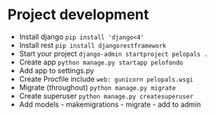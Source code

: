 # Project development

* Install django `pip install 'django<4'`
* Install rest `pip install djangorestframework`
* Start your project `django-admin startproject pelopals .`
* Create app `python manage.py startapp pelofondo`
* Add app to settings.py
* Create Procfile include `web: gunicorn pelopals.wsgi`
* Migrate (throughout) `python manage.py migrate`
* Create superuser `python manage.py createsuperuser`
* Add models - makemigrations - migrate - add to admin